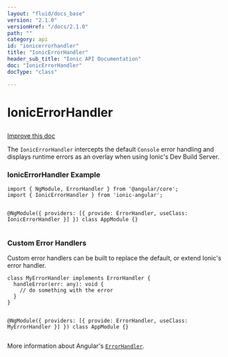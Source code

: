 ```yaml
---
layout: "fluid/docs_base"
version: "2.1.0"
versionHref: "/docs/2.1.0"
path: ""
category: api
id: "ionicerrorhandler"
title: "IonicErrorHandler"
header_sub_title: "Ionic API Documentation"
doc: "IonicErrorHandler"
docType: "class"

---
```










<h1 class="api-title">
<a class="anchor" name="ionic-error-handler" href="#ionic-error-handler"></a>

IonicErrorHandler





</h1>

<a class="improve-v2-docs" href="http://github.com/driftyco/ionic/edit/master//src/util/ionic-error-handler.ts#L0">
Improve this doc
</a>






<p>The <code>IonicErrorHandler</code> intercepts the default <code>Console</code> error handling
and displays runtime errors as an overlay when using Ionic&#39;s Dev Build Server.</p>
<h3 id="ionicerrorhandler-example">IonicErrorHandler Example</h3>
<pre><code class="lang-typescript">import { NgModule, ErrorHandler } from &#39;@angular/core&#39;;
import { IonicErrorHandler } from &#39;ionic-angular&#39;;

@NgModule({
  providers: [{ provide: ErrorHandler, useClass: IonicErrorHandler }]
})
class AppModule {}
</code></pre>
<h3 id="custom-error-handlers">Custom Error Handlers</h3>
<p>Custom error handlers can be built to replace the default, or extend Ionic&#39;s
error handler.</p>
<pre><code class="lang-typescript">class MyErrorHandler implements ErrorHandler {
  handleError(err: any): void {
    // do something with the error
  }
}

@NgModule({
  providers: [{ provide: ErrorHandler, useClass: MyErrorHandler }]
})
class AppModule {}
</code></pre>
<p>More information about Angular&#39;s <a href="https://angular.io/docs/ts/latest/api/core/index/ErrorHandler-class.html"><code>ErrorHandler</code></a>.</p>




<!-- @usage tag -->


<!-- @property tags -->



<!-- instance methods on the class -->




<!-- related link --><!-- end content block -->


<!-- end body block -->

